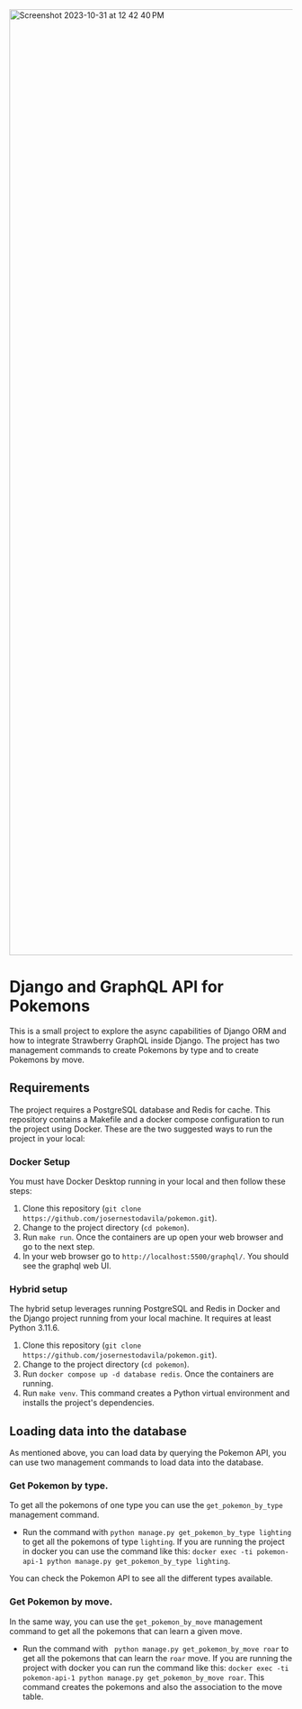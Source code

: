 <img width="1680" alt="Screenshot 2023-10-31 at 12 42 40 PM" src="https://github.com/josernestodavila/pokemon/assets/39853/cbbe90a4-3f3c-46f4-a2bd-592ff5ea4a76">

# Django and GraphQL API for Pokemons

This is a small project to explore the async capabilities of Django ORM and how to integrate Strawberry GraphQL inside Django.
The project has two management commands to create Pokemons by type and to create Pokemons by move.

## Requirements

The project requires a PostgreSQL database and Redis for cache. This repository contains a Makefile and a docker compose configuration to 
run the project using Docker. These are the two suggested ways to run the project in your local:

### Docker Setup

You must have Docker Desktop running in your local and then follow these steps:

1. Clone this repository (`git clone https://github.com/josernestodavila/pokemon.git`).
2. Change to the project directory (`cd pokemon`).
3. Run `make run`. Once the containers are up open your web browser and go to the next step.
4. In your web browser go to `http://localhost:5500/graphql/`. You should see the graphql web UI.

### Hybrid setup

The hybrid setup leverages running PostgreSQL and Redis in Docker and the Django project running from your local machine. It requires at least
Python 3.11.6.

1. Clone this repository (`git clone https://github.com/josernestodavila/pokemon.git`).
2. Change to the project directory (`cd pokemon`).
3. Run `docker compose up -d database redis`. Once the containers are running.
4. Run `make venv`. This command creates a Python virtual environment and installs the project's dependencies.

## Loading data into the database

As mentioned above, you can load data by querying the Pokemon API, you can use two management commands to load data into the database.

### Get Pokemon by type.

To get all the pokemons of one type you can use the `get_pokemon_by_type` management command.

- Run the command with `python manage.py get_pokemon_by_type lighting` to get all the pokemons of type `lighting`.
If you are running the project in docker you can use the command like this: `docker exec -ti pokemon-api-1 python manage.py get_pokemon_by_type lighting`.

You can check the Pokemon API to see all the different types available.

### Get Pokemon by move.

In the same way, you can use the `get_pokemon_by_move` management command to get all the pokemons that can learn a given move.

- Run the command with ` python manage.py get_pokemon_by_move roar` to get all the pokemons that can learn the `roar` move. If you are running the project with docker
you can run the command like this: `docker exec -ti pokemon-api-1 python manage.py get_pokemon_by_move roar`. This command creates the pokemons and also the association to the move table.
